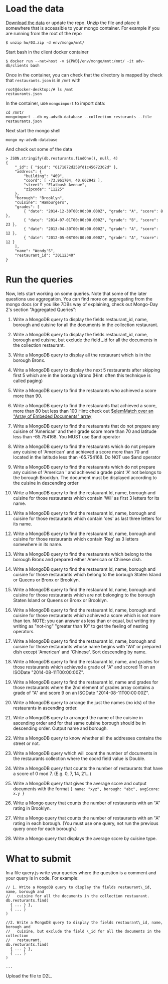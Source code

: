 # Load the data

[Download the data](./03.zip) or update the repo.  Unzip the file and place it
somewhere that is accessible to your mongo container. For example if you are
running from the root of the repo

    $ unzip hw/03.zip -d env/mongo/mnt/

Start bash in the client docker container

    $ docker run --net=host -v ${PWD}/env/mongo/mnt:/mnt/ -it adv-db/clients bash

Once in the container, you can check that the directory is mapped by check that
`restaurants.json` is in `/mnt` with

    root@docker-desktop:/# ls /mnt
    restaurants.json

In the container, use `mongoimport` to import data:

    cd /mnt/
    mongoimport --db my-advdb-database --collection resturants --file restaurants.json

Next start the mongo shell

    mongo my-advdb-database

And check out some of the data

    > JSON.stringify(db.resturants.findOne(), null, 4)
    {
        "_id": { "$oid": "6171872d258fd1c45672362d" },
        "address": {
            "building": "469",
            "coord": [ -73.961704, 40.662942 ],
            "street": "Flatbush Avenue",
            "zipcode": "11225"
        },
        "borough": "Brooklyn",
        "cuisine": "Hamburgers",
        "grades": [
            { "date": "2014-12-30T00:00:00.000Z", "grade": "A", "score": 8 },
            { "date": "2014-07-01T00:00:00.000Z", "grade": "B", "score": 23 },
            { "date": "2013-04-30T00:00:00.000Z", "grade": "A", "score": 12 },
            { "date": "2012-05-08T00:00:00.000Z", "grade": "A", "score": 12 }
        ],
        "name": "Wendy'S",
        "restaurant_id": "30112340"
    }

# Run the queries

Now, lets start working on some queries.  Note that some of the later questions
use aggregation.  You can find more on aggregating from the mongo docs (or if
you like 7DBs way of explaining, check out Mongo-Day 2's section "Aggregated
Queries":

1. Write a MongoDB query to display the fields restaurant\_id, name, borough and
   cuisine for all the documents in the collection restaurant.

1. Write a MongoDB query to display the fields restaurant\_id, name, borough and
   cuisine, but exclude the field \_id for all the documents in the collection
   restaurant.

1. Write a MongoDB query to display all the restaurant which is in the borough
   Bronx.

1. Write a MongoDB query to display the next 5 restaurants after skipping first
   5 which are in the borough Bronx (Hint: often this technique is called
   paging)

1. Write a MongoDB query to find the restaurants who achieved a score more than
   90.

1. Write a MongoDB query to find the restaurants that achieved a score, more
   than 80 but less than 100 Hint: check out [$elemMatch over an "Array of
   Embeded Documents"
   array](https://docs.mongodb.com/manual/reference/operator/query/elemMatch/#array-of-embedded-documents)

1. Write a MongoDB query to find the restaurants that do not prepare any cuisine
   of 'American' and their grade score more than 70 and latitude less than
   -65.754168.  You MUST use $and operator

1. Write a MongoDB query to find the restaurants which do not prepare any
   cuisine of 'American' and achieved a score more than 70 and located in the
   latitude less than -65.754168. Do NOT use $and operator

1. Write a MongoDB query to find the restaurants which do not prepare any
   cuisine of 'American ' and achieved a grade point 'A' not belongs to the
   borough Brooklyn. The document must be displayed according to the cuisine in
   descending order

1. Write a MongoDB query to find the restaurant Id, name, borough and cuisine
   for those restaurants which contain 'Wil' as first 3 letters for its name.

1. Write a MongoDB query to find the restaurant Id, name, borough and cuisine
   for those restaurants which contain 'ces' as last three letters for its name.

1. Write a MongoDB query to find the restaurant Id, name, borough and cuisine
   for those restaurants which contain 'Reg' as 3 letters somewhere in its name.

1. Write a MongoDB query to find the restaurants which belong to the borough
   Bronx and prepared either American or Chinese dish.

1. Write a MongoDB query to find the restaurant Id, name, borough and cuisine
   for those restaurants which belong to the borough Staten Island or Queens or
   Bronx or Brooklyn.

1. Write a MongoDB query to find the restaurant Id, name, borough and cuisine
   for those restaurants which are not belonging to the borough Staten Island or
   Queens or Bronx or Brooklyn.

1. Write a MongoDB query to find the restaurant Id, name, borough and cuisine
   for those restaurants which achieved a score which is not more than ten.
   NOTE: you can answer as less than or equal, but writing try writing as
   "not-ing" "greater than 10" to get the feeling of nesting operators.

1. Write a MongoDB query to find the restaurant Id, name, borough and cuisine
   for those restaurants whose name begins with 'Wil' or prepared dish except
   'American' and 'Chinese'.  Sort descending by name.

1. Write a MongoDB query to find the restaurant Id, name, and grades for those
   restaurants which achieved a grade of "A" and scored 11 on an ISODate
   "2014-08-11T00:00:00Z".

1. Write a MongoDB query to find the restaurant Id, name and grades for those
   restaurants where the 2nd element of grades array contains a grade of "A" and
   score 9 on an ISODate "2014-08-11T00:00:00Z".

1. Write a MongoDB query to arrange the just the names (no ids) of the
   restaurants in ascending order.

1. Write a MongoDB query to arranged the name of the cuisine in ascending order
   and for that same cuisine borough should be in descending order. Output name
   and borough.

1. Write a MongoDB query to know whether all the addresses contains the street
   or not.

1. Write a MongoDB query which will count the number of documents in the
   restaurants collection where the coord field value is Double.

1. Write a MongoDB query that counts the number of restaurants that have a score
   of 0 mod 7.  (E.g. 0, 7, 14, 21...)

1. Write a MongoDB query that gives the average score and output documents with
   the format `{ name: "xyz", borough: "abc", avgScore: x.y }`

1. Write a Mongo query that counts the number of restaurants with an "A" rating
   in Brooklyn.

1. Write a Mongo query that counts the number of restaurants with an "A" rating
   in each borough.  (You must use one query, not run the previous query once
   for each borough.)

1. Write a Mongo query that displays the average score by cuisine type.



# What to submit

In a file query.js write your queries where the question is a comment and your
query is in code. For example:


    // 1. Write a MongoDB query to display the fields restaurant\_id, name, borough and
    //   cuisine for all the documents in the collection restaurant.
    db.resturants.find(
      { ... } },
      { ... }
    )

    //2. Write a MongoDB query to display the fields restaurant\_id, name, borough and
    //   cuisine, but exclude the field \_id for all the documents in the collection
    //   restaurant.
    db.resturants.find(
      { ... } },
      { ... }
    )

    ...

Upload the file to D2L.
